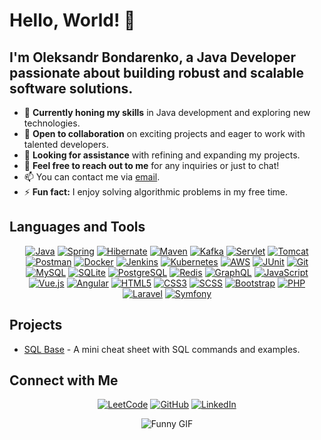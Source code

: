 # Hello, World! 👋

## I'm Oleksandr Bondarenko, a Java Developer passionate about building robust and scalable software solutions.

- 🌱 **Currently honing my skills** in Java development and exploring new technologies.
- 👯 **Open to collaboration** on exciting projects and eager to work with talented developers.
- 🤔 **Looking for assistance** with refining and expanding my projects.
- 💬 **Feel free to reach out to me** for any inquiries or just to chat!
- 📫 You can contact me via [email](mailto:bondarenkoov.dev@gmail.com).
- ⚡ **Fun fact:** I enjoy solving algorithmic problems in my free time.

## Languages and Tools

<p align="center">
  <a href="https://docs.oracle.com/en/java/"><img src="https://img.shields.io/badge/-Java-007396?style=flat-square&logo=java&logoColor=white" alt="Java"/></a>
  <a href="https://spring.io/projects/spring-framework"><img src="https://img.shields.io/badge/-Spring-6DB33F?style=flat-square&logo=spring&logoColor=white" alt="Spring"/></a>
  <a href="https://hibernate.org/orm/"><img src="https://img.shields.io/badge/-Hibernate-59666C?style=flat-square&logo=hibernate&logoColor=white" alt="Hibernate"/></a>
  <a href="https://maven.apache.org/"><img src="https://img.shields.io/badge/-Maven-C71A36?style=flat-square&logo=apache-maven&logoColor=white" alt="Maven"/></a>
  <a href="https://kafka.apache.org/"><img src="https://img.shields.io/badge/-Kafka-231F20?style=flat-square&logo=apache-kafka&logoColor=white" alt="Kafka"/></a>
  <a href="https://docs.oracle.com/javaee/7/api/javax/servlet/package-summary.html"><img src="https://img.shields.io/badge/-Servlet-4A8FC2?style=flat-square&logo=java&logoColor=white" alt="Servlet"/></a>
  <a href="https://tomcat.apache.org/"><img src="https://img.shields.io/badge/-Tomcat-F8DC75?style=flat-square&logo=apache-tomcat&logoColor=black" alt="Tomcat"/></a>
  <a href="https://www.postman.com/"><img src="https://img.shields.io/badge/-Postman-FF6C37?style=flat-square&logo=postman&logoColor=white" alt="Postman"/></a>
  <a href="https://www.docker.com/"><img src="https://img.shields.io/badge/-Docker-2496ED?style=flat-square&logo=docker&logoColor=white" alt="Docker"/></a>
  <a href="https://www.jenkins.io/"><img src="https://img.shields.io/badge/-Jenkins-D24939?style=flat-square&logo=jenkins&logoColor=white" alt="Jenkins"/></a>
  <a href="https://kubernetes.io/"><img src="https://img.shields.io/badge/-Kubernetes-326CE5?style=flat-square&logo=kubernetes&logoColor=white" alt="Kubernetes"/></a>
  <a href="https://aws.amazon.com/"><img src="https://img.shields.io/badge/-AWS-232F3E?style=flat-square&logo=amazon-aws&logoColor=white" alt="AWS"/></a>
  <a href="https://junit.org/junit5/"><img src="https://img.shields.io/badge/-JUnit-25A162?style=flat-square&logo=junit5&logoColor=white" alt="JUnit"/></a>
  <a href="https://git-scm.com/"><img src="https://img.shields.io/badge/-Git-F05032?style=flat-square&logo=git&logoColor=white" alt="Git"/></a>
  <a href="https://www.mysql.com/"><img src="https://img.shields.io/badge/-MySQL-4479A1?style=flat-square&logo=mysql&logoColor=white" alt="MySQL"/></a>
  <a href="https://www.sqlite.org/"><img src="https://img.shields.io/badge/-SQLite-003B57?style=flat-square&logo=sqlite&logoColor=white" alt="SQLite"/></a>
  <a href="https://www.postgresql.org/"><img src="https://img.shields.io/badge/-PostgreSQL-336791?style=flat-square&logo=postgresql&logoColor=white" alt="PostgreSQL"/></a>
  <a href="https://redis.io/"><img src="https://img.shields.io/badge/-Redis-DC382D?style=flat-square&logo=redis&logoColor=white" alt="Redis"/></a>
  <a href="https://graphql.org/"><img src="https://img.shields.io/badge/-GraphQL-E10098?style=flat-square&logo=graphql&logoColor=white" alt="GraphQL"/></a>
  <a href="https://developer.mozilla.org/en-US/docs/Web/JavaScript"><img src="https://img.shields.io/badge/-JavaScript-F7DF1E?style=flat-square&logo=javascript&logoColor=black" alt="JavaScript"/></a>
  <a href="https://vuejs.org/"><img src="https://img.shields.io/badge/-Vue.js-4FC08D?style=flat-square&logo=vue.js&logoColor=white" alt="Vue.js"/></a>
  <a href="https://angular.io/"><img src="https://img.shields.io/badge/-Angular-DD0031?style=flat-square&logo=angular&logoColor=white" alt="Angular"/></a>
  <a href="https://developer.mozilla.org/en-US/docs/Web/Guide/HTML/HTML5"><img src="https://img.shields.io/badge/-HTML5-E34F26?style=flat-square&logo=html5&logoColor=white" alt="HTML5"/></a>
  <a href="https://developer.mozilla.org/en-US/docs/Web/CSS"><img src="https://img.shields.io/badge/-CSS3-1572B6?style=flat-square&logo=css3&logoColor=white" alt="CSS3"/></a>
  <a href="https://sass-lang.com/"><img src="https://img.shields.io/badge/-SCSS-CC6699?style=flat-square&logo=sass&logoColor=white" alt="SCSS"/></a>
  <a href="https://getbootstrap.com/"><img src="https://img.shields.io/badge/-Bootstrap-563D7C?style=flat-square&logo=bootstrap&logoColor=white" alt="Bootstrap"/></a>
  <a href="https://www.php.net/"><img src="https://img.shields.io/badge/-PHP-777BB4?style=flat-square&logo=php&logoColor=white" alt="PHP"/></a>
  <a href="https://laravel.com/"><img src="https://img.shields.io/badge/-Laravel-FF2D20?style=flat-square&logo=laravel&logoColor=white" alt="Laravel"/></a>
  <a href="https://symfony.com/"><img src="https://img.shields.io/badge/-Symfony-000000?style=flat-square&logo=symfony&logoColor=white" alt="Symfony"/></a>
</p>

## Projects

- [SQL Base](https://github.com/snowfallen/sql-base) - A mini cheat sheet with SQL commands and examples.

## Connect with Me

<p align="center">
  <a href="https://leetcode.com/u/snowfallen/"><img src="https://img.shields.io/badge/-LeetCode-FFA116?style=flat-square&logo=leetcode&logoColor=white" alt="LeetCode"></a>
  <a href="https://github.com/snowfallen"><img src="https://img.shields.io/badge/-GitHub-181717?style=flat-square&logo=github&logoColor=white" alt="GitHub"></a>
  <a href="https://www.linkedin.com/in/oleksandr-bondarenko-snowfall/"><img src="https://img.shields.io/badge/-LinkedIn-0A66C2?style=flat-square&logo=linkedin&logoColor=white" alt="LinkedIn"></a>
</p>

<p align="center">
  <img src="https://media.giphy.com/media/ASd0Ukj0y3qMM/giphy.gif" alt="Funny GIF">
</p>
